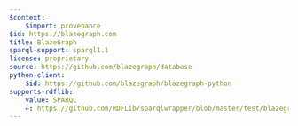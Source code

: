 ```yaml
---
$context:
    $import: provenance
$id: https://blazegraph.com
title: BlazeGraph
sparql-support: sparql1.1
license: proprietary
source: https://github.com/blazegraph/database
python-client:
    $id: https://github.com/blazegraph/blazegraph-python
supports-rdflib:
    value: SPARQL
    ⇐: https://github.com/RDFLib/sparqlwrapper/blob/master/test/blazegraph__wikidata__test.py
---
```

